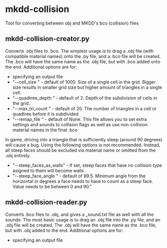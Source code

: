 # mkdd-collision
Tool for converting between obj and MKDD's bco (collision) files

## mkdd-collision-creator.py
Converts .obj files to .bco. The simplest usage is to drag a .obj file (with compatible material names) onto the .py file, and a .bco file will be created. The .bco will have the same name as the .obj file, but with .bco added onto the end.
Additional options are for:
* specifying an output file
* "--cell_size <int>"  - default of 1000. Size of a single cell in the grid. Bigger size results in smaller grid size but higher amount of triangles in a single cell.
* "--quadtree_depth <int>" - default of 2. Depth of the subdivision of cells in the grid.
* "--max_tri_count <int>" - default of 20. The number of triangles in a cell or quadtree before it is subdivided
* "--remap_file <filepath>" - default of None. This file allows you to set extra settings and sounds to collision flags as well as use non-collision material names in the final .bco

  
 In game, driving into a triangle that is sufficiently steep (around 90 degrees) will cause a bug. Using the following options is not recommended. Instead, all steep faces should be excluded via material name or omitted from the .obj entirely.
* "--steep_faces_as_walls" - If set, steep faces that have no collision type asigned to them will become walls.
* "--steep_face_angle <float>" - default of 89.5. Minimum angle from the horizontal in degrees a face needs to have to count as a steep face. Value needs to be between 0 and 90."
  
## mkdd-collision-reader.py
Converts .bco files to .obj, and gives a _sound.txt file as well with all the sounds. The most basic usage is to drag an .obj file into the .py file, and an .obj file will be created. The .obj will have the same name as the .bco file, but with .obj added to the end.
Additional options are for:
* specifying an output file
